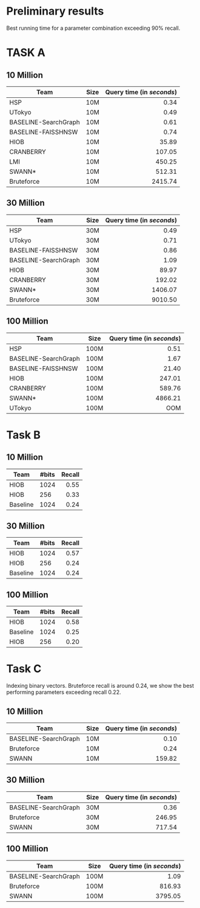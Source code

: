 # Preliminary results

Best running time for a parameter combination exceeding 90% recall.

# TASK A

## 10 Million

| Team | Size | Query time (in _seconds_) | 
| ---  | ---- |-----:|
HSP | 10M | 0.34
UTokyo | 10M  |  0.49
BASELINE-SearchGraph | 10M | 0.61
BASELINE-FAISSHNSW | 10M | 0.74
HIOB | 10M  |    35.89
CRANBERRY  | 10M  |  107.05
LMI | 10M  |  450.25
SWANN* | 10M | 512.31
Bruteforce | 10M | 2415.74

## 30 Million

| Team | Size | Query time (in _seconds_) | 
| ---  | ---- |-----:|
HSP | 30M |  0.49
UTokyo | 30M  |   0.71
BASELINE-FAISSHNSW | 30M | 0.86
BASELINE-SearchGraph | 30M | 1.09
HIOB | 30M  |    89.97
CRANBERRY  | 30M  |  192.02
SWANN* | 30M | 1406.07
Bruteforce | 30M | 9010.50

## 100 Million

| Team | Size | Query time (in _seconds_) | 
| ---  | ---- |-----:|
HSP | 100M |0.51
BASELINE-SearchGraph | 100M | 1.67
BASELINE-FAISSHNSW | 100M | 21.40
HIOB | 100M  |    247.01
CRANBERRY  | 100M  |   589.76
SWANN* | 100M |  4866.21
UTokyo | 100M  |  OOM


# Task B

## 10 Million

| Team | #bits | Recall 
| --- | --- | ---:|
| HIOB | 1024 | 0.55
| HIOB | 256 | 0.33
| Baseline | 1024 | 0.24

## 30 Million

| Team | #bits | Recall 
| --- | --- | ---:|
| HIOB | 1024 | 0.57
| HIOB | 256 | 0.24
| Baseline | 1024 | 0.24

## 100 Million

| Team | #bits | Recall 
| --- | --- | ---:|
| HIOB | 1024 | 0.58
| Baseline | 1024 | 0.25
| HIOB | 256 | 0.20



# Task C

Indexing binary vectors. Bruteforce recall is around 0.24, we show the best performing parameters exceeding recall 0.22.


## 10 Million

| Team | Size | Query time (in _seconds_) | 
| ---  | ---- |-----:|
BASELINE-SearchGraph | 10M | 0.10
Bruteforce | 10M | 0.24
SWANN | 10M |  159.82

## 30 Million

| Team | Size | Query time (in _seconds_) | 
| ---  | ---- |-----:|
BASELINE-SearchGraph | 30M | 0.36
Bruteforce | 30M | 246.95  
SWANN | 30M |  717.54

## 100 Million

| Team | Size | Query time (in _seconds_) | 
| ---  | ---- |-----:|
BASELINE-SearchGraph | 100M | 1.09
Bruteforce | 100M | 816.93
SWANN | 100M |  3795.05
